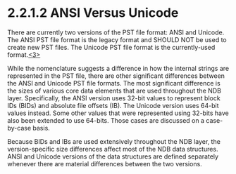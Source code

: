 <html dir="LTR" xmlns:mshelp="http://msdn.microsoft.com/mshelp" xmlns:ddue="http://ddue.schemas.microsoft.com/authoring/2003/5" xmlns:xlink="http://www.w3.org/1999/xlink" xmlns:tool="http://www.microsoft.com/tooltip">
    <head>
        <meta http-equiv="Content-Type" content="text/html; CHARSET=utf-8"></meta>
        <meta name="save" content="history"></meta>
        <title>2.2.1.2 ANSI Versus Unicode</title>
        <xml>
            <mshelp:toctitle title="2.2.1.2 ANSI Versus Unicode"></mshelp:toctitle>
            <mshelp:rltitle title="[MS-PST]: ANSI Versus Unicode"></mshelp:rltitle>
            <mshelp:keyword index="A" term="cdad232f-e7d9-41c1-9773-c7561b9cba04"></mshelp:keyword>
            <mshelp:attr name="DCSext.ContentType" value="open specification"></mshelp:attr>
            <mshelp:attr name="AssetID" value="cdad232f-e7d9-41c1-9773-c7561b9cba04"></mshelp:attr>
            <mshelp:attr name="TopicType" value="kbRef"></mshelp:attr>
            <mshelp:attr name="DCSext.Title" value="[MS-PST]: ANSI Versus Unicode" />
        </xml>
    </head>
    <body>
        <div id="header">
            <h1 class="heading">2.2.1.2 ANSI Versus Unicode</h1>
        </div>
        <div id="mainSection">
            <div id="mainBody">
                <div id="allHistory" class="saveHistory"></div>
                <div id="sectionSection0" class="section" name="collapseableSection">
                    

<p>There are currently two versions of the PST file format:
ANSI and Unicode. The ANSI PST file format is the legacy format and SHOULD NOT
be used to create new PST files. The Unicode PST file format is the
currently-used format.<a id="Appendix_A_Target_3"></a><a href="f040f8b2-f023-4ed9-94fd-de487da83ed5.html#Appendix_A_3" aria-label="Product behavior note 3">&lt;3&gt;</a></p>

<p>While the nomenclature suggests a difference in how the
internal strings are represented in the PST file, there are other significant
differences between the ANSI and Unicode PST file formats. The most significant
difference is the sizes of various core data elements that are used throughout
the NDB layer. Specifically, the ANSI version uses 32-bit values to represent
block IDs (BIDs) and absolute file offsets (IB). The Unicode version uses
64-bit values instead. Some other values that were represented using 32-bits
have also been extended to use 64-bits. Those cases are discussed on a
case-by-case basis.</p>

<p>Because BIDs and IBs are used extensively throughout the NDB
layer, the version-specific size differences affect most of the NDB data
structures. ANSI and Unicode versions of the data structures are defined
separately whenever there are material differences between the two versions.</p>
                </div>
            </div>
        </div>
    </body>
</html>
